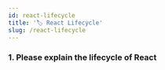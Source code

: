 ```yaml
---
id: react-lifecycle
title: '🏷️ React Lifecycle'
slug: /react-lifecycle
---
```


### 1. Please explain the lifecycle of React

